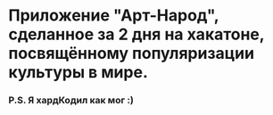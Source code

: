 # Приложение "Арт-Народ", сделанное за 2 дня на хакатоне, посвящённому популяризации культуры в мире.
### P.S. Я хардКодил как мог :)

